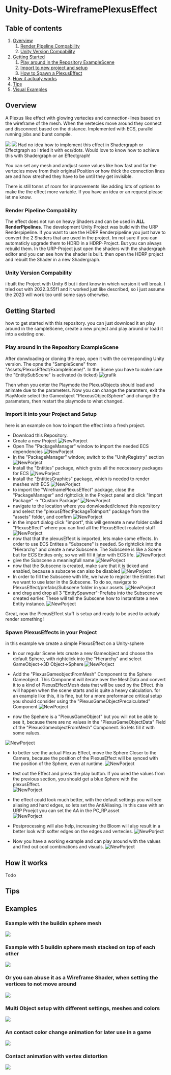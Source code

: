# Unity-Dots-WireframePlexusEffect

## Table of contents ##
1. [Overview](#overview)
    1. [Render Pipeline Compability](#renderpipeline)
    2. [Unity Version Compability](#unityversion)
3. [Getting Started](#gettingstarted)
    1. [Play around in the Repository ExampleScene](#examplescene)
    2. [Import to new project and setup](#import)
    3. [How to Spawn a PlexusEffect](#spawn)
4. [How it actualy works](#implementation)
5. [Tips](#tips)
6. [Visual Examples](#examples)

  
## Overview <a name="overview"></a>

A Plexus like effect with glowing vertecies and connection-lines based on the wireframe of the mesh. When the vertecies move around they connect and disconnect based on the distance. Implemented with ECS, parallel running jobs and burst compile.

![](https://github.com/Strieglitz/Unity-Dots-WireframePlexusEffect/blob/main/effect6.gif)
![](https://github.com/Strieglitz/Unity-Dots-WireframePlexusEffect/blob/main/effect.gif)
Had no idea how to implement this effect in Shadergraph or Effectgraph so i tried it with ecs/dots. Would love to know how to achieve this with Shadergraph or an Effectgraph!

You can set any mesh and andjust some values like how fast and far the vertecies move from their original Position or how thick the connection lines are and how streched they have to be until they get invisible.

There is still tonns of room for improvements like adding lots of options to make the the effect more variable. If you have an idea or an request please let me know.

### Render Pipeline Compability <a name="renderpipeline"></a>
The effect does not run on heavy Shaders and can be used in **ALL RenderPipelines**. The development Unity Project was build with the URP Renderpipeline. If you want to use the HDRP Renderpipeline you just have to convert the 2 Shaders that are used in the project. Im not sure if you can automaticly upgrade them to HDRD in a HDRP-Project. But you can always rebuild them. In the URP-Project just open the shaders with the shadergraph editor and you can see how the shader is built. then open the HDRP project and rebuilt the Shader in a new Shadergraph.

### Unity Version Compability <a name="unityversion"></a>
i built the Project with Unity 6 but i dont know in which version it will break. I tried out with 2022.3.55f1 and it worked just like described, so i just assume the 2023 will work too until some says otherwise.

## Getting Started <a name="gettingstarted"></a>
how to get started with this repository. you can just download it an play around in the sampleScene, create a new project and play around or load it into a existing one.

### Play around in the Repository ExampleScene <a name="examplescene"></a> 

After donwloading or cloning the repo, open it with the corresponding Unity version. The opne the "SampleScene" from "Assets/PlexusEffect/ExampleScene/".
In the Scene you have to make sure the "EntitySubScene" is activated (is ticked)
![grafik](https://github.com/user-attachments/assets/cb68dfd6-d566-433b-991a-22d6cb2642c5)

Then when you enter the Playmode the PlexusObjects should load and animate due to the parameters.
Now you can change the paramters, exit the PlayMode select the Gameobject "PlexeusObjectSphere" and change the parameters, then restart the playmode to what changed.

### Import it into your Project and Setup <a name="import"></a>

here is an example on how to import the effect into a fresh project. 

- Download this Repository.
- Create a new Project
![NewPorject](TutorialImages/Step1_createProject.png)
- Open The "PackageManager" window to import the needed ECS dependencies
![NewPorject](TutorialImages/Step2_goToPackageManager.png)
- In the "PackageManager" window, switch to the "UnityRegistry" section
![NewPorject](TutorialImages/Step3_SwitchToUnityRegistry.png)
- Install the "Entities" package, which grabs all the neccessary packages for ECS 
![NewPorject](TutorialImages/Step4_installEntitiesPackage.png)
- Install the "EntitiesGraphics" package, which is needed to render meshes with ECS 
![NewPorject](TutorialImages/Step5_installEntitiesGraphicsPackage.png)
- to import the "WireframePlexusEffect" package, close the "PackageManager" and rightclick in the Project panel and click "Import Package" -> "Custom Package" 
![NewPorject](TutorialImages/Step6_clickImport.png)
- navigate to the location where you donwloaded/cloned this repository and select the "plexusEffectPackageToImport" package from the "assets" folder, and confirm
![NewPorject](TutorialImages/Step7_choosePackageToImport.png)
- in the import dialog click "import", this will genreate a new folder called "PlexusEffect" where you can find all the PlexusEffect realated stuff  
![NewPorject](TutorialImages/Step8_Click_import.png)
- now that that the plexusEffect is imported, lets make some effects. In order to use ECS Entites a "Subscene" is needed. So rightclick into the "Hierarchy" and create a new Subscene. The Subscene is like a Scene but for ECS Entites only, so we will fill it later with ECS life.
![NewPorject](TutorialImages/Step9_CreateNewSubscene.png)
- give the Subscene a meaningfull name
![NewPorject](TutorialImages/Step10_CreateNewSubscene2.png)
- now that the Subscene is created, make sure that it is ticked and enabled, because a subscene can also be disabled
![NewPorject](TutorialImages/Step11_MakeSureSubsceneIsTicked.png)
- In order to fill the Subscene with life, we have to register the Entities that we want to use later in the Subscene. To do so, navigate to PlexusEffect/prefabs/Subscene folder in your assets. 
![NewPorject](TutorialImages/Step12_NavigateToSubscenePrefabs.png)
- and drag and drop all 3 "EntitySpawner"-Prefabs into the Subscene we created earlier. These will tell the Subscene how to Instantitate a new Entity instance. 
![NewPorject](TutorialImages/Step13_DragSubscenePrefabsToSubscene.png)

Great, now the PlexusEffect stuff is setup and ready to be used to actualy render something! 

### Spawn PlexusEffects in your Project <a name="spawn"></a> 

in this example we create a simple PlexusEffect on a Unity-sphere

- In our regular Scene lets create a new Gameobject and choose the default Sphere, with rightclick into the "Hierarchy" and select GameObject->3D Object->Sphere 
![NewPorject](TutorialImages/Step14_CreateNewSphere.png)

- Add the "PlexusGameobjectFromMesh" Component to the Sphere Gameobject. This Component will iterate over the MeshData and convert it to a kind of PlexusEffectMesh data that will be used by the Effect. this will happen when the scene starts and is quite a heavy calculation. for an example like this, it is fine, but for a more preformance critical setup you should consider using the "PlexusGameObjectPrecalculated" Component
![NewPorject](TutorialImages/Step15_AddPlexusGameobjectFromMeshComponent.png)

- now the Spehere is a "PlexusGameObject" but you will not be able to see it, because there are no values in the "PlexusGameObjectData" Field of the "PlexusGameobjectFromMesh" Component. So lets fill it with some values.

![NewPorject](TutorialImages/Step16_FillTheCompoenntWithValues.png)

- to better see the actual Plexus Effect, move the Sphere Closer to the Camera, because the position of the PlexusEffect will be synced with the position of the Sphere, even at runtime. 
![NewPorject](TutorialImages/Step17_MoveSphereCloserToCamera.png)

- test out the Effect and press the play button. If you used the values from the previous section, you should get a blue Sphere with the plexusEffect.   
![NewPorject](TutorialImages/Step18_TestEffect.png)

- the effect could look much better, with the default settings you will see aliasing and hard edges, so lets set the AntiAliasing. In this case with an URP Proejct you can set the AA in the PC_RP.asset  
![NewPorject](TutorialImages/Step19_IncreaseAntiAliasing.png)

- Postprocessing will also help, increasing the Bloom will also result in a better look with softer edges on the edges and vertecies.
![NewPorject](TutorialImages/Step20_IncreaseBloom.png)

- Now you have a working example and can play around with the values and find out cool combinations and visuals. 
![NewPorject](TutorialImages/Step21_PlayAround.png)

## How it works <a name="implementation"></a>
Todo
## Tips <a name="tips"></a>

## Examples <a name="examples"></a>

### Example with the buildin sphere mesh

![](https://github.com/Strieglitz/Unity-Dots-WireframePlexusEffect/blob/main/effect.gif)

### Example with 5 buildin sphere mesh stacked on top of each other

![](https://github.com/Strieglitz/Unity-Dots-WireframePlexusEffect/blob/main/effect6.gif)

### Or you can abuse it as a Wireframe Shader, when setting the vertices to not move around

![](https://github.com/Strieglitz/Unity-Dots-WireframePlexusEffect/blob/main/effect2.gif)

### Multi Object setup with different settings, meshes and colors

![](https://github.com/Strieglitz/Unity-Dots-WireframePlexusEffect/blob/main/effect3.gif)

### An contact color change animation for later use in a game

![](https://github.com/Strieglitz/Unity-Dots-WireframePlexusEffect/blob/main/effect4.gif)

### Contact animation with vertex distortion

![](https://github.com/Strieglitz/Unity-Dots-WireframePlexusEffect/blob/main/effect5.gif)
